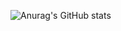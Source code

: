![Anurag's GitHub stats](https://github-readme-stats.vercel.app/api?username=DylanLogan2581&show_icons=true)
